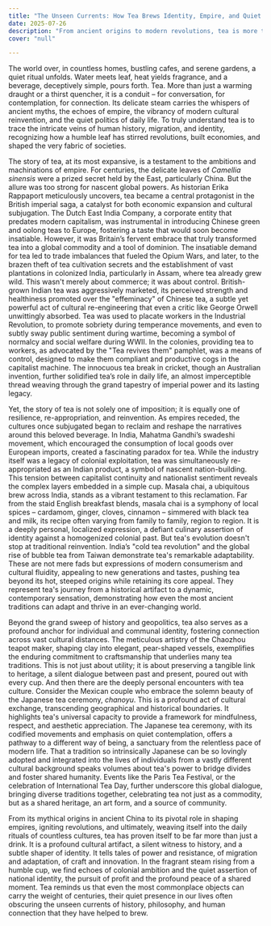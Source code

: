 ```yaml
---
title: "The Unseen Currents: How Tea Brews Identity, Empire, and Quiet Rebellion"
date: 2025-07-26
description: "From ancient origins to modern revolutions, tea is more than a beverage; it is a profound cultural artifact, a silent witness to history, and a subtle shaper of identity."
cover: "null"

---
```


The world over, in countless homes, bustling cafes, and serene gardens, a quiet ritual unfolds. Water meets leaf, heat yields fragrance, and a beverage, deceptively simple, pours forth. Tea. More than just a warming draught or a thirst quencher, it is a conduit – for conversation, for contemplation, for connection. Its delicate steam carries the whispers of ancient myths, the echoes of empire, the vibrancy of modern cultural reinvention, and the quiet politics of daily life. To truly understand tea is to trace the intricate veins of human history, migration, and identity, recognizing how a humble leaf has stirred revolutions, built economies, and shaped the very fabric of societies.

The story of tea, at its most expansive, is a testament to the ambitions and machinations of empire. For centuries, the delicate leaves of *Camellia sinensis* were a prized secret held by the East, particularly China. But the allure was too strong for nascent global powers. As historian Erika Rappaport meticulously uncovers, tea became a central protagonist in the British imperial saga, a catalyst for both economic expansion and cultural subjugation. The Dutch East India Company, a corporate entity that predates modern capitalism, was instrumental in introducing Chinese green and oolong teas to Europe, fostering a taste that would soon become insatiable. However, it was Britain’s fervent embrace that truly transformed tea into a global commodity and a tool of dominion. The insatiable demand for tea led to trade imbalances that fueled the Opium Wars, and later, to the brazen theft of tea cultivation secrets and the establishment of vast plantations in colonized India, particularly in Assam, where tea already grew wild. This wasn't merely about commerce; it was about control. British-grown Indian tea was aggressively marketed, its perceived strength and healthiness promoted over the "effeminacy" of Chinese tea, a subtle yet powerful act of cultural re-engineering that even a critic like George Orwell unwittingly absorbed. Tea was used to placate workers in the Industrial Revolution, to promote sobriety during temperance movements, and even to subtly sway public sentiment during wartime, becoming a symbol of normalcy and social welfare during WWII. In the colonies, providing tea to workers, as advocated by the "Tea revives them" pamphlet, was a means of control, designed to make them compliant and productive cogs in the capitalist machine. The innocuous tea break in cricket, though an Australian invention, further solidified tea’s role in daily life, an almost imperceptible thread weaving through the grand tapestry of imperial power and its lasting legacy.

Yet, the story of tea is not solely one of imposition; it is equally one of resilience, re-appropriation, and reinvention. As empires receded, the cultures once subjugated began to reclaim and reshape the narratives around this beloved beverage. In India, Mahatma Gandhi’s swadeshi movement, which encouraged the consumption of local goods over European imports, created a fascinating paradox for tea. While the industry itself was a legacy of colonial exploitation, tea was simultaneously re-appropriated as an Indian product, a symbol of nascent nation-building. This tension between capitalist continuity and nationalist sentiment reveals the complex layers embedded in a simple cup. Masala chai, a ubiquitous brew across India, stands as a vibrant testament to this reclamation. Far from the staid English breakfast blends, masala chai is a symphony of local spices – cardamom, ginger, cloves, cinnamon – simmered with black tea and milk, its recipe often varying from family to family, region to region. It is a deeply personal, localized expression, a defiant culinary assertion of identity against a homogenized colonial past. But tea's evolution doesn't stop at traditional reinvention. India’s "cold tea revolution" and the global rise of bubble tea from Taiwan demonstrate tea's remarkable adaptability. These are not mere fads but expressions of modern consumerism and cultural fluidity, appealing to new generations and tastes, pushing tea beyond its hot, steeped origins while retaining its core appeal. They represent tea's journey from a historical artifact to a dynamic, contemporary sensation, demonstrating how even the most ancient traditions can adapt and thrive in an ever-changing world.

Beyond the grand sweep of history and geopolitics, tea also serves as a profound anchor for individual and communal identity, fostering connection across vast cultural distances. The meticulous artistry of the Chaozhou teapot maker, shaping clay into elegant, pear-shaped vessels, exemplifies the enduring commitment to craftsmanship that underlies many tea traditions. This is not just about utility; it is about preserving a tangible link to heritage, a silent dialogue between past and present, poured out with every cup. And then there are the deeply personal encounters with tea culture. Consider the Mexican couple who embrace the solemn beauty of the Japanese tea ceremony, *chanoyu*. This is a profound act of cultural exchange, transcending geographical and historical boundaries. It highlights tea's universal capacity to provide a framework for mindfulness, respect, and aesthetic appreciation. The Japanese tea ceremony, with its codified movements and emphasis on quiet contemplation, offers a pathway to a different way of being, a sanctuary from the relentless pace of modern life. That a tradition so intrinsically Japanese can be so lovingly adopted and integrated into the lives of individuals from a vastly different cultural background speaks volumes about tea's power to bridge divides and foster shared humanity. Events like the Paris Tea Festival, or the celebration of International Tea Day, further underscore this global dialogue, bringing diverse traditions together, celebrating tea not just as a commodity, but as a shared heritage, an art form, and a source of community.

From its mythical origins in ancient China to its pivotal role in shaping empires, igniting revolutions, and ultimately, weaving itself into the daily rituals of countless cultures, tea has proven itself to be far more than just a drink. It is a profound cultural artifact, a silent witness to history, and a subtle shaper of identity. It tells tales of power and resistance, of migration and adaptation, of craft and innovation. In the fragrant steam rising from a humble cup, we find echoes of colonial ambition and the quiet assertion of national identity, the pursuit of profit and the profound peace of a shared moment. Tea reminds us that even the most commonplace objects can carry the weight of centuries, their quiet presence in our lives often obscuring the unseen currents of history, philosophy, and human connection that they have helped to brew.